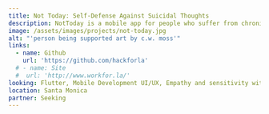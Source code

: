 ```yaml
---
title: Not Today: Self-Defense Against Suicidal Thoughts
description: NotToday is a mobile app for people who suffer from chronic suicidal ideation (thoughts). It allows people to time-shift their desire to live across suicidal/non-suicidal dissociated mental states.
image: /assets/images/projects/not-today.jpg
alt: "'person being supported art by c.w. moss'"
links: 
  - name: Github
    url: 'https://github.com/hackforla'
  # - name: Site
  #  url: 'http://www.workfor.la/'
looking: Flutter, Mobile Development UI/UX, Empathy and sensitivity with subject material and end users.
location: Santa Monica
partner: Seeking
---
```

